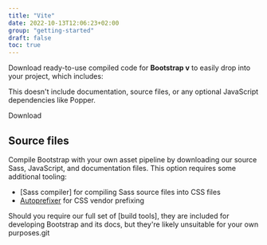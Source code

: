 ```yaml
---
title: "Vite"
date: 2022-10-13T12:06:23+02:00
group: "getting-started"
draft: false
toc: true
---
```



Download ready-to-use compiled code for **Bootstrap v** to easily drop into your project, which includes:

This doesn't include documentation, source files, or any optional JavaScript dependencies like Popper.

<a  class="btn btn-bd-primary" onclick="ga('send', 'event', 'Getting started', 'Download', 'Download Bootstrap');">Download</a>

## Source files

Compile Bootstrap with your own asset pipeline by downloading our source Sass, JavaScript, and documentation files. This option requires some additional tooling:

- [Sass compiler] for compiling Sass source files into CSS files
- [Autoprefixer](https://github.com/postcss/autoprefixer) for CSS vendor prefixing

Should you require our full set of [build tools], they are included for developing Bootstrap and its docs, but they're likely unsuitable for your own purposes.git
